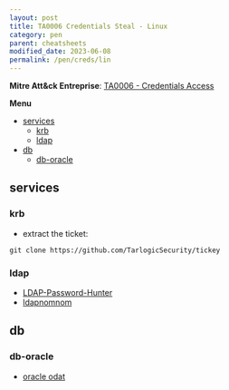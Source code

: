 ```yaml
---
layout: post
title: TA0006 Credentials Steal - Linux
category: pen
parent: cheatsheets
modified_date: 2023-06-08
permalink: /pen/creds/lin
---
```


**Mitre Att&ck Entreprise**: [TA0006 - Credentials Access](https://attack.mitre.org/tactics/TA0006/)

**Menu**
<!-- vscode-markdown-toc -->
* [services](#services)
	* [krb](#krb)
	* [ldap](#ldap)
* [db](#db)
	* [db-oracle](#db-oracle)

<!-- vscode-markdown-toc-config
	numbering=false
	autoSave=true
	/vscode-markdown-toc-config -->
<!-- /vscode-markdown-toc -->


## <a name='services'></a>services

### <a name='krb'></a>krb

* extract the ticket:
```
git clone https://github.com/TarlogicSecurity/tickey
```

### <a name='ldap'></a>ldap
- [LDAP-Password-Hunter](https://github.com/oldboy21/LDAP-Password-Hunter)
- [ldapnomnom](https://github.com/lkarlslund/ldapnomnom)

## <a name='db'></a>db

### <a name='db-oracle'></a>db-oracle
- [oracle odat](https://github.com/quentinhardy/odat)
